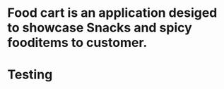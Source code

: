 # Food cart is an application desiged to showcase Snacks and spicy fooditems to customer.

# Testing
